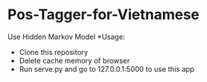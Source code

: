 # Pos-Tagger-for-Vietnamese
Use Hidden Markov Model
*Usage:
- Clone this repository
- Delete cache memory of browser
- Run serve.py and go to 127.0.0.1:5000 to use this app
